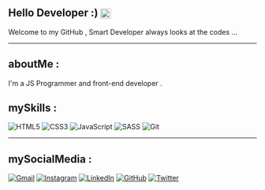 ## Hello Developer :) <img src="https://media.giphy.com/media/hvRJCLFzcasrR4ia7z/giphy.gif" alt="wave" style="height: 1em; vertical-align: middle;">
Welcome to my GitHub , Smart Developer always looks at the codes ...

---

## aboutMe :
I'm a JS Programmer and front-end developer . 

## mySkills :
![HTML5](https://img.shields.io/badge/html5-%23E34F26.svg?style=for-the-badge&logo=html5&logoColor=white)
![CSS3](https://img.shields.io/badge/css3-%231572B6.svg?style=for-the-badge&logo=css3&logoColor=white)
![JavaScript](https://img.shields.io/badge/javascript-%23323330.svg?style=for-the-badge&logo=javascript&logoColor=%23F7DF1E)
![SASS](https://img.shields.io/badge/SASS-hotpink.svg?style=for-the-badge&logo=SASS&logoColor=white)
![Git](https://img.shields.io/badge/Git-%23F05033.svg?style=for-the-badge&logo=git&logoColor=white)

---

## mySocialMedia :
[![Gmail](https://img.shields.io/badge/Gmail-D14836.svg?logo=Gmail&logoColor=white)](mailto:realamirafshari@gmail.com)
[![Instagram](https://img.shields.io/badge/Instagram-%23E4405F.svg?logo=Instagram&logoColor=white)](https://www.instagram.com/realamirafshari)
[![LinkedIn](https://img.shields.io/badge/LinkedIn-%230077B5.svg?logo=linkedin&logoColor=white)](https://www.linkedin.com/in/realamirafshari)
[![GitHub](https://img.shields.io/badge/GitHub-%23121011.svg?logo=github&logoColor=white)](https://github.com/realamirafshari)
[![Twitter](https://img.shields.io/badge/Twitter-%231DA1F2.svg?logo=Twitter&logoColor=white)](https://twitter.com/realamirafshari)

